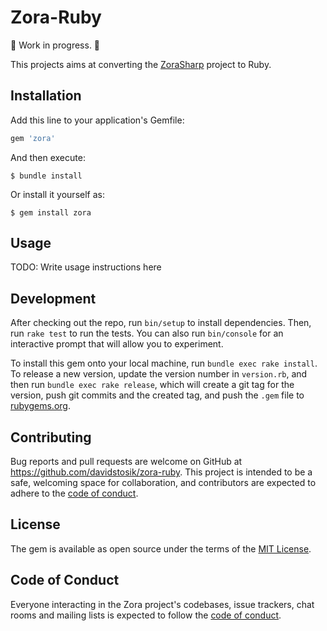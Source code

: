 # Zora-Ruby

🚧 Work in progress. 🚧

This projects aims at converting the [ZoraSharp](https://github.com/kabili207/zora-sharp) project to Ruby.

## Installation

Add this line to your application's Gemfile:

```ruby
gem 'zora'
```

And then execute:

    $ bundle install

Or install it yourself as:

    $ gem install zora

## Usage

TODO: Write usage instructions here

## Development

After checking out the repo, run `bin/setup` to install dependencies. Then, run `rake test` to run the tests. You can also run `bin/console` for an interactive prompt that will allow you to experiment.

To install this gem onto your local machine, run `bundle exec rake install`. To release a new version, update the version number in `version.rb`, and then run `bundle exec rake release`, which will create a git tag for the version, push git commits and the created tag, and push the `.gem` file to [rubygems.org](https://rubygems.org).

## Contributing

Bug reports and pull requests are welcome on GitHub at https://github.com/davidstosik/zora-ruby. This project is intended to be a safe, welcoming space for collaboration, and contributors are expected to adhere to the [code of conduct](https://github.com/davidstosik/zora-ruby/blob/main/CODE_OF_CONDUCT.md).

## License

The gem is available as open source under the terms of the [MIT License](https://opensource.org/licenses/MIT).

## Code of Conduct

Everyone interacting in the Zora project's codebases, issue trackers, chat rooms and mailing lists is expected to follow the [code of conduct](https://github.com/davidstosik/zora-ruby/blob/main/CODE_OF_CONDUCT.md).
